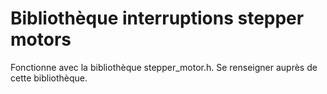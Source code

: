 # Bibliothèque interruptions stepper motors

Fonctionne avec la bibliothèque stepper_motor.h. Se renseigner auprès de cette bibliothèque.